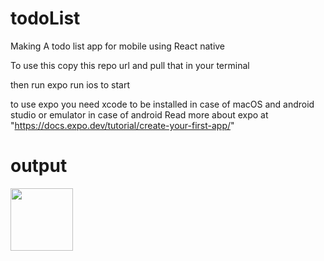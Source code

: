 # todoList
Making A todo list app for mobile using React native


To use this copy this repo url and pull that in your terminal

then run expo run ios to start 

to use expo you need xcode to be installed in case of macOS and android studio or emulator in case of android
 Read  more about expo at "https://docs.expo.dev/tutorial/create-your-first-app/"


# output


<img src="./assets/Simulator Screen Recording - iPhone 14 Pro Max - 2023-05-10 at 11.37.29.mp4" width=100 height=100>
